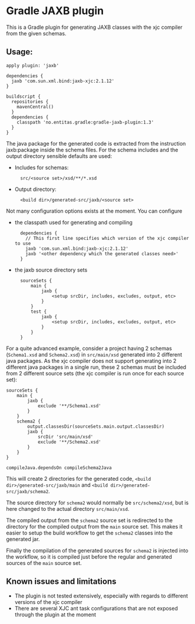 Gradle JAXB plugin
==================

This is a Gradle plugin for generating JAXB classes with the xjc compiler from the given schemas.

Usage:
------

    apply plugin: 'jaxb'

    dependencies {
      jaxb 'com.sun.xml.bind:jaxb-xjc:2.1.12'
    }

    buildscript {
      repositories {
        mavenCentral()
      }
      dependencies {
        classpath 'no.entitas.gradle:gradle-jaxb-plugin:1.3'
      }
    }


The java package for the generated code is extracted from the instruction jaxb:package inside the schema files. For the
schema includes and the output directory sensible defaults are used:

* Includes for schemas:

        src/<source set>/xsd/**/*.xsd

* Output directory:

        <build dir>/generated-src/jaxb/<source set>

Not many configuration options exists at the moment. You can configure

* the classpath used for generating and compiling

        dependencies {
          // This first line specifies which version of the xjc compiler to use
          jaxb 'com.sun.xml.bind:jaxb-xjc:2.1.12'
          jaxb '<other dependency which the generated classes need>'
        }

* the jaxb source directory sets

        sourceSets {
            main {
                jaxb {
                    <setup srcDir, includes, excludes, output, etc>
                }
            }
            test {
                jaxb {
                    <setup srcDir, includes, excludes, output, etc>
                }
            }
        }

For a quite advanced example, consider a project having 2 schemas (`Schema1.xsd` and `Schema2.xsd`) in `src/main/xsd`
generated into 2 different java packages. As the xjc compiler does not support generating into 2 different java packages
in a single run, these 2 schemas must be included from 2 different source sets (the xjc compiler is run once for each
source set):

    sourceSets {
        main {
            jaxb {
                exclude '**/Schema1.xsd'
            }
        }
        schema2 {
            output.classesDir(sourceSets.main.output.classesDir)
            jaxb {
                srcDir 'src/main/xsd'
                exclude '**/Schema2.xsd'
            }
        }
    }

    compileJava.dependsOn compileSchema2Java

This will create 2 directories for the generated code, `<build dir>/generated-src/jaxb/main` and
`<build dir>/generated-src/jaxb/schema2`.

The source directory for `schema2` would normally be `src/schema2/xsd`, but is here changed to the actual directory
`src/main/xsd`.

The compiled output from the `schema2` source set is redirected to the directory for the compiled output from the
`main` source set. This makes it easier to setup the build workflow to get the `schema2` classes into the generated jar.

Finally the compilation of the generated sources for `schema2` is injected into the workflow, so it is compiled just
before the regular and generated sources of the `main` source set.

Known issues and limitations
----------------------------
* The plugin is not tested extensively, especially with regards to different versions of the xjc compiler
* There are several XJC ant task configurations that are not exposed through the plugin at the moment
